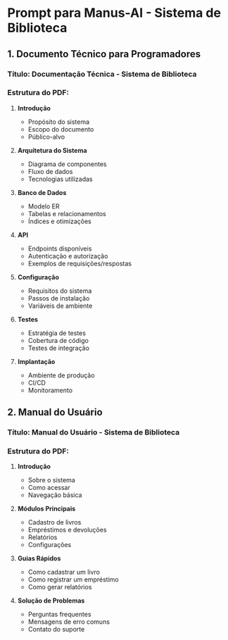 # Prompt para Manus-AI - Sistema de Biblioteca

## 1. Documento Técnico para Programadores

### Título: Documentação Técnica - Sistema de Biblioteca

### Estrutura do PDF:

1. **Introdução**
   - Propósito do sistema
   - Escopo do documento
   - Público-alvo

2. **Arquitetura do Sistema**
   - Diagrama de componentes
   - Fluxo de dados
   - Tecnologias utilizadas

3. **Banco de Dados**
   - Modelo ER
   - Tabelas e relacionamentos
   - Índices e otimizações

4. **API**
   - Endpoints disponíveis
   - Autenticação e autorização
   - Exemplos de requisições/respostas

5. **Configuração**
   - Requisitos do sistema
   - Passos de instalação
   - Variáveis de ambiente

6. **Testes**
   - Estratégia de testes
   - Cobertura de código
   - Testes de integração

7. **Implantação**
   - Ambiente de produção
   - CI/CD
   - Monitoramento

## 2. Manual do Usuário

### Título: Manual do Usuário - Sistema de Biblioteca

### Estrutura do PDF:

1. **Introdução**
   - Sobre o sistema
   - Como acessar
   - Navegação básica

2. **Módulos Principais**
   - Cadastro de livros
   - Empréstimos e devoluções
   - Relatórios
   - Configurações

3. **Guias Rápidos**
   - Como cadastrar um livro
   - Como registrar um empréstimo
   - Como gerar relatórios

4. **Solução de Problemas**
   - Perguntas frequentes
   - Mensagens de erro comuns
   - Contato do suporte
